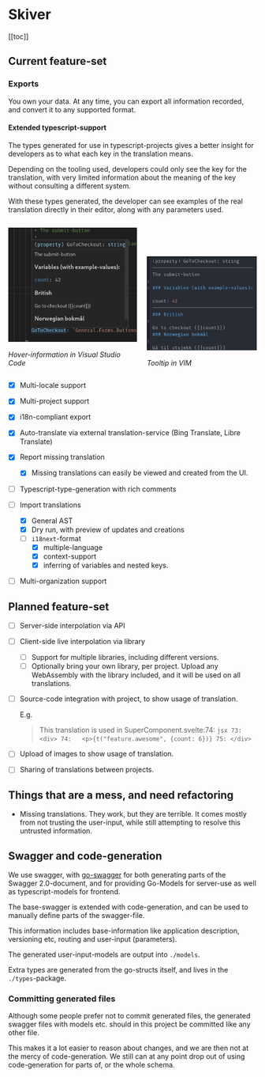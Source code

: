 # Skiver

[[toc]]

## Current feature-set

### Exports

You own your data. At any time, you can export all information recorded, and convert it to any supported format.

#### Extended typescript-support

The types generated for use in typescript-projects gives a better insight for developers as to what each key in the translation means.

Depending on the tooling used, developers could only see the key for the translation, with very limited information about the meaning of the key without consulting
a different system.

With these types generated, the developer can see examples of the real translation directly in their editor, along with any parameters used.

<div style="width: 100%; display: flex; gap: 20px; flex-direction: row; align-items: flex-end;">

<div>

![VSCode example](./docs/ts_hover.png)

*Hover-information in Visual Studio Code*

</div>

<div>


![Vim example](./docs/ts_hover_vim.png)

*Tooltip in VIM*

</div>
</div>

- [X] Multi-locale support
- [X] Multi-project support
- [X] i18n-compliant export
- [X] Auto-translate via external translation-service (Bing Translate, Libre Translate)

- [X] Report missing translation
  - [X] Missing translations can easily be viewed and created from the UI.
- [ ] Typescript-type-generation with rich comments
- [ ] Import translations
  - [X] General AST
  - [X] Dry run, with preview of updates and creations
  - [ ] `i18next`-format
    - [X] multiple-language 
    - [X] context-support
    - [X] inferring of variables and nested keys. 
- [ ] Multi-organization support

## Planned feature-set

- [ ] Server-side interpolation via API
- [ ] Client-side live interpolation via library
  - [ ] Support for multiple libraries, including different versions.
  - [ ] Optionally bring your own library, per project. Upload any WebAssembly with the library included, and it will be used on all translations.
- [ ] Source-code integration with project, to show usage of translation.
      
     E.g.
     
     > This translation is used in SuperComponent.svelte:74:
       ```jsx
       73: <div>
       74:   <p>{t("feature.awesome", {count: 6})}
       75: </div>
       ```
- [ ] Upload of images to show usage of translation.
- [ ] Sharing of translations between projects.


## Things that are a mess, and need refactoring

- Missing translations. They work, but they are terrible. It comes mostly from not trusting the user-input, 
while still attempting to resolve this untrusted information.


## Swagger and code-generation

We use swagger, with [go-swagger](https://goswagger.io/) for both generating
parts of the Swagger 2.0-document, and for providing Go-Models for server-use
as well as typescript-models for frontend.

The base-swagger is extended with code-generation, and can be used to manually 
define parts of the swagger-file.

This information includes base-information like application description, versioning
etc, routing and user-input (parameters).

The generated user-input-models are output into `./models`.

Extra types are generated from the go-structs itself, and lives in the `./types`-package.

### Committing generated files

Although some people prefer not to commit generated files, the generated swagger files with
models etc. should in this project be committed like any other file.

This makes it a lot easier to reason about changes, and we are then not at the mercy of 
code-generation. We still can at any point drop out of using code-generation for parts of, 
or the whole schema.



